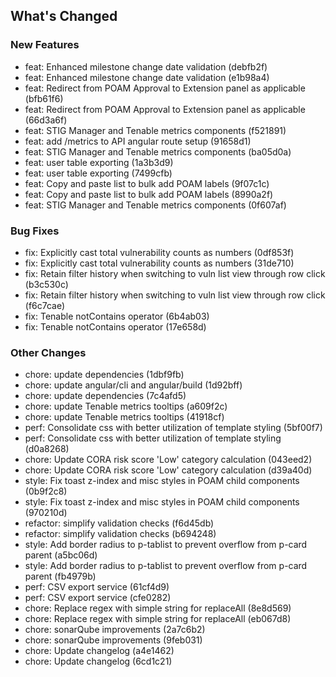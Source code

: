 ## What's Changed

### New Features
* feat: Enhanced milestone change date validation (debfb2f)
* feat: Enhanced milestone change date validation (e1b98a4)
* feat: Redirect from POAM Approval to Extension panel as applicable (bfb61f6)
* feat: Redirect from POAM Approval to Extension panel as applicable (66d3a6f)
* feat: STIG Manager and Tenable metrics components (f521891)
* feat: add /metrics to API angular route setup (91658d1)
* feat: STIG Manager and Tenable metrics components (ba05d0a)
* feat: user table exporting (1a3b3d9)
* feat: user table exporting (7499cfb)
* feat: Copy and paste list to bulk add POAM labels (9f07c1c)
* feat: Copy and paste list to bulk add POAM labels (8990a2f)
* feat: STIG Manager and Tenable metrics components (0f607af)

### Bug Fixes
* fix: Explicitly cast total vulnerability counts as numbers (0df853f)
* fix: Explicitly cast total vulnerability counts as numbers (31de710)
* fix: Retain filter history when switching to vuln list view through row click (b3c530c)
* fix: Retain filter history when switching to vuln list view through row click (f6c7cae)
* fix: Tenable notContains operator (6b4ab03)
* fix: Tenable notContains operator (17e658d)

### Other Changes
* chore: update dependencies (1dbf9fb)
* chore: update angular/cli and angular/build (1d92bff)
* chore: update dependencies (7c4afd5)
* chore: update Tenable metrics tooltips (a609f2c)
* chore: update Tenable metrics tooltips (41918cf)
* perf: Consolidate css with better utilization of template styling (5bf00f7)
* perf: Consolidate css with better utilization of template styling (d0a8268)
* chore: Update CORA risk score 'Low' category calculation (043eed2)
* chore: Update CORA risk score 'Low' category calculation (d39a40d)
* style: Fix toast z-index and misc styles in POAM child components (0b9f2c8)
* style: Fix toast z-index and misc styles in POAM child components (970210d)
* refactor: simplify validation checks (f6d45db)
* refactor: simplify validation checks (b694248)
* style: Add border radius to p-tablist to prevent overflow from p-card parent (a5bc06d)
* style: Add border radius to p-tablist to prevent overflow from p-card parent (fb4979b)
* perf: CSV export service (61cf4d9)
* perf: CSV export service (cfe0282)
* chore: Replace regex with simple string for replaceAll (8e8d569)
* chore: Replace regex with simple string for replaceAll (eb067d8)
* chore: sonarQube improvements (2a7c6b2)
* chore: sonarQube improvements (9feb031)
* chore: Update changelog (a4e1462)
* chore: Update changelog (6cd1c21)

